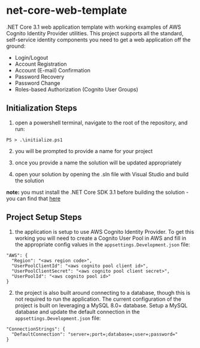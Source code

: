 # net-core-web-template
.NET Core 3.1 web application template with working examples of AWS Cognito Identity Provider utilities.
This project supports all the standard, self-service identity components you need to get a web application off the ground:
* Login/Logout
* Account Registration
* Account (E-mail) Confirmation
* Password Recovery
* Password Change
* Roles-based Authorization (Cognito User Groups)


## Initialization Steps
1. open a powershell terminal, navigate to the root of the repository, and run:
```
PS > .\initialize.ps1
```
2. you will be prompted to provide a name for your project

3. once you provide a name the solution will be updated appropriately

4. open your solution by opening the .sln file with Visual Studio and build the solution

**note:** you must install the .NET Core SDK 3.1 before building the solution - you can find that [here](https://dotnet.microsoft.com/download/dotnet-core/3.0)

## Project Setup Steps
1. the application is setup to use AWS Cognito Identity Provider.  To get this working you will need to create a Cognito User Pool in AWS and fill in the appropriate config values in the `appsettings.Development.json` file:
```
"AWS": {
  "Region": "<aws region code>",
  "UserPoolClientId": "<aws cognito pool client id>",
  "UserPoolClientSecret": "<aws cognito pool client secret>",
  "UserPoolId": "<aws cognito pool id>"
}
```
2. the project is also built around connecting to a database, though this is not required to run the application.  The current configuration of the project is built on leveraging a MySQL 8.0+ database.  Setup a MySQL database and update the default connection in the `appsettings.Development.json` file:
```
"ConnectionStrings": {
  "DefaultConnection": "server=;port=;database=;user=;password="
}
```
